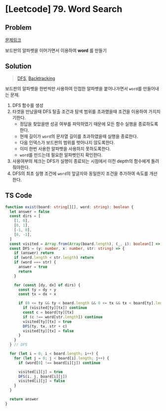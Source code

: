 # [Leetcode] 79. Word Search

## Problem

[문제링크](https://leetcode.com/problems/word-search/)

보드판의 알파벳을 이어가면서 이용하여 **word** 를 만들기

## Solution

> [DFS](), [Backtracking]()

보드판의 알파벳을 한번씩만 사용하여 인접한 알파벳을 붙어나가면서 `word`를 만들어내는 문제.

1. DFS 함수를 생성
2. 타겟을 만났을때 DFS 탈출 조건과 탐색 범위를 초과했을때 조건을 이용하여 가지치기한다.
   - 정답을 찾았을땐 성공 여부를 파악하였기 때문에 모든 함수 실행을 종료하도록한다.
   - 현재 길이가 `word`의 문자열 길이를 초과하였을때 실행을 종료한다.
   - 다음 인덱스가 보드판의 범위를 벗어나지 않도록한다.
   - 이미 한번 사용한 알파벳을 사용하지 못하도록한다.
   - `word`를 만드는데 필요한 알파벳인지 확인한다.
3. 사용여부의 체크는 DFS가 실행이 종료되는 시점에서 이전 depth의 함수에게 돌려줘야한다.
4. DFS의 최초 실행 조건에 `word`의 앞글자와 동일한지 조건을 추가하여 속도를 개선한다.

## TS Code

```ts
function exist(board: string[][], word: string): boolean {
  let answer = false
  const dirs = [
    [1, 0],
    [0, 1],
    [-1, 0],
    [0, -1],
  ]
  const visited = Array.from(Array(board.length), (_, i): boolean[] => Array(board[i].length).fill(false))
  const DFS = (y: number, x: number, str: string) => {
    if (answer) return
    if (word.length < str.length) return
    if (word === str) {
      answer = true
      return
    }

    for (const [dy, dx] of dirs) {
      const ty = dy + y
      const tx = dx + x

      if (0 <= ty && ty < board.length && 0 <= tx && tx < board[ty].length) {
        if (visited[ty][tx]) continue
        const c = board[ty][tx]
        if (c !== word[str.length]) continue
        visited[ty][tx] = true
        DFS(ty, tx, str + c)
        visited[ty][tx] = false
      }
    }
  } // DFS

  for (let i = 0; i < board.length; i++) {
    for (let j = 0; j < board[i].length; j++) {
      if (word[0] !== board[i][j]) continue

      visited[i][j] = true
      DFS(i, j, board[i][j])
      visited[i][j] = false
    }
  }

  return answer
}
```
